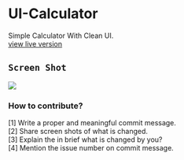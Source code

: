 # UI-Calculator
Simple Calculator With Clean UI.
<br>
<a href="https://code-recursion.github.io/UI-Calculator">view live version</a>
## `Screen Shot`
<img src="ScreenShot/C.JPG">

### How to contribute?
[1] Write a proper and meaningful commit message.                                                                                    
[2] Share screen shots of what is changed.                                                                                  
[3] Explain the in brief what is changed by you?                                                                                                  
[4] Mention the issue number on commit message.                                                                                                                
